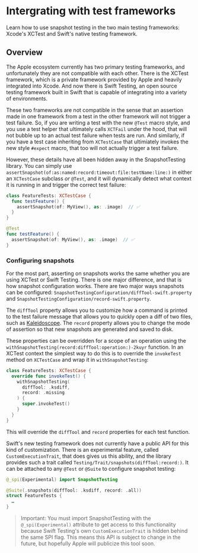 # Intergrating with test frameworks

Learn how to use snapshot testing in the two main testing frameworks: Xcode's XCTest and Swift's
native testing framework.

## Overview

The Apple ecosystem currently has two primary testing frameworks, and unfortunately they are not
compatible with each other. There is the XCTest framework, which is a private framework provided
by Apple and heavily integrated into Xcode. And now there is Swift Testing, an open source testing
framework built in Swift that is capable of integrating into a variety of environments.

These two frameworks are not compatible in the sense that an assertion made in one framework
from a test in the other framework will not trigger a test failure. So, if you are writing a test
with the new `@Test` macro style, and you use a test helper that ultimately calls `XCTFail` under
the hood, that will not bubble up to an actual test failure when tests are run. And similarly, if
you have a test case inheriting from `XCTestCase` that ultimiately invokes the new style `#expect`
macro, that too will not actually trigger a test failure.

However, these details have all been hidden away in the SnapshotTesting library. You can simply
use ``assertSnapshot(of:as:named:record:timeout:file:testName:line:)`` in either an `XCTestCase`
subclass _or_ `@Test`, and it will dynamically detect what context it is running in and trigger
the correct test failure:

```swift
class FeatureTests: XCTestCase {
  func testFeature() {
    assertSnapshot(of: MyView(), as: .image)  // ✅
  }
}

@Test 
func testFeature() {
  assertSnapshot(of: MyView(), as: .image)  // ✅
}
```

### Configuring snapshots

For the most part, asserting on snapshots works the same whether you are using XCTest or Swift
Testing. There is one major difference, and that is how snapshot configuration works. There are
two major ways snapshots can be configured: ``SnapshotTestingConfiguration/diffTool-swift.property``
and ``SnapshotTestingConfiguration/record-swift.property``. 

The `diffTool` property allows you to customize how a command is printed to the test failure
message that allows you to quickly open a diff of two files, such as
[Kaleidoscope](http://kaleidoscope.app). The `record` property allows you to change the mode of
assertion so that new snapshots are generated and saved to disk.

These properties can be overridden for a scope of an operation using the
``withSnapshotTesting(record:diffTool:operation:)-2kuyr`` function. In an XCTest context the 
simplest way to do this is to override the `invokeTest` method on `XCTestCase` and wrap it in
`withSnapshotTesting`:

```swift
class FeatureTests: XCTestCase {
  override func invokeTest() {
    withSnapshotTesting(
      diffTool: .ksdiff, 
      record: .missing
    ) {
      super.invokeTest()
    }
  }
}
```

This will override the `diffTool` and `record` properties for each test function.

Swift's new testing framework does not currently have a public API for this kind of customization.
There is an experimental feature, called `CustomExecutionTrait`, that does gives us this ability,
and the library provides such a trait called ``Testing/Trait/snapshots(diffTool:record:)``. It can
be attached to any `@Test` or `@Suite` to configure snapshot testing:

```swift
@_spi(Experimental) import SnapshotTesting

@Suite(.snapshots(diffTool: .ksdiff, record: .all))
struct FeatureTests {
  …
}
```

> Important: You must import SnapshotTesting with the `@_spi(Experimental)` attribute to get access
to this functionality because Swift Testing's own `CustomExecutionTrait` is hidden behind the same
SPI flag. This means this API is subject to change in the future, but hopefully Apple will 
publicize this tool soon.
